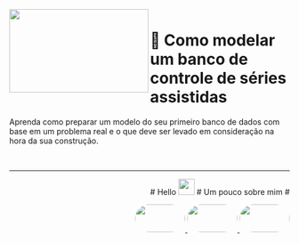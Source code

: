 <img src="https://user-images.githubusercontent.com/63436406/156463879-f0ef0e11-02e7-4a3b-be56-aa8452b737ec.png" align="left" height="150px" width="250px">
<h1>  🎲 Como modelar um banco de controle de séries assistidas </h1>
<p> Aprenda como preparar um modelo do seu primeiro banco de dados com base em um problema real e o que deve ser levado em consideração na hora da sua construção.</p>
<br>

---
<p align="right">
# Hello <img src="https://acegif.com/wp-content/gifs/ola-47.gif" width="29px">
# Um pouco sobre mim #
</p>    
<p align="right">
    <a href="https://web.dio.me/users/leo_albergaria?tab=achievements">
        <img style="border-radius: 50px; height: 50px; width: 90px"
             src="https://user-images.githubusercontent.com/63436406/155859846-da9d78e9-c7c4-47ca-a95c-43fed103bd46.png"/>
    <a href="https://www.linkedin.com/in/adm-leo-albergaria/">
        <img style="border-radius: 50px; height: 50px; width: 90px"
             src="https://user-images.githubusercontent.com/63436406/155859988-26ceade2-4e04-473a-8a26-796b145a4224.png" />
    <a href="https://github.com/leo-albergaria">
        <img style="border-radius: 50px; height: 50px; width: 90px"
             src="https://user-images.githubusercontent.com/63436406/155860021-d9d51434-9fe1-4233-a70a-6b69d5f85792.png" /></a>
</p>
